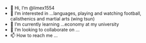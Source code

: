 - 👋 Hi, I’m @limex1554
- 👀 I’m interested in ...languages, playing and watching football, calisthenics and martial arts (wing tsun)
- 🌱 I’m currently learning ...economy at my university
- 💞️ I’m looking to collaborate on ...
- 📫 How to reach me ...

<!---
limex1554/limex1554 is a ✨ special ✨ repository because its `README.md` (this file) appears on your GitHub profile.
You can click the Preview link to take a look at your changes.
--->
